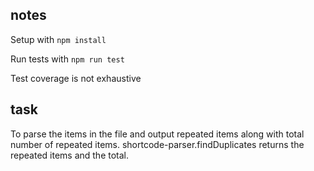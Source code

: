 ## notes

Setup with `npm install`

Run tests with `npm run test`

Test coverage is not exhaustive

## task

To parse the items in the file and output repeated items along with total number of repeated items. shortcode-parser.findDuplicates returns the repeated items and the total.


